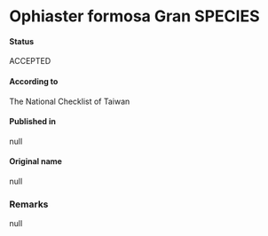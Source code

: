 Ophiaster formosa Gran SPECIES
=======

#### Status
ACCEPTED

#### According to
The National Checklist of Taiwan

#### Published in
null

#### Original name
null

### Remarks
null